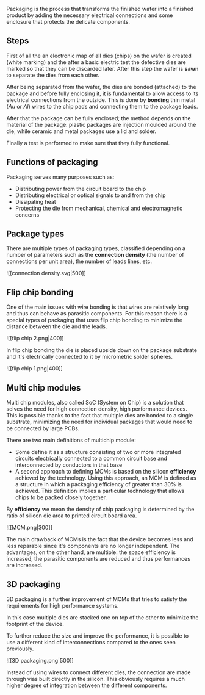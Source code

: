 Packaging is the process that transforms the finished wafer into a finished product by adding the necessary electrical connections and some enclosure that protects the delicate components.

## Steps

First of all the an electronic map of all dies (chips) on the wafer is created (white marking) and the after a basic electric test the defective dies are marked so that they can be discarded later. After this step the wafer is **sawn** to separate the dies from each other.  

After being separated from the wafer, the dies are bonded (attached) to the package and before fully enclosing it, it is fundamental to allow access to its electrical connections from the outside. This is done by **bonding** thin metal ($Au$ or $Al$) wires to the chip pads and connecting them to the package leads.

After that the package can be fully enclosed; the method depends on the material of the package: plastic packages are injection moulded around the die, while ceramic and metal packages use a lid and solder.

Finally a test is performed to make sure that they fully functional.

## Functions of packaging

Packaging serves many purposes such as:

- Distributing power from the circuit board to the chip
- Distributing electrical or optical signals to and from the chip
- Dissipating heat
- Protecting the die from mechanical, chemical and electromagnetic concerns

## Package types

There are multiple types of packaging types, classified depending on a number of parameters such as the **connection density** (the number of connections per unit area), the number of leads lines, etc.

![[connection density.svg|500]]

## Flip chip bonding

One of the main issues with wire bonding is that wires are relatively long and thus can behave as parasitic components. For this reason there is a special types of packaging that uses flip chip bonding to minimize the distance between the die and the leads.

![[flip chip 2.png|400]]

In flip chip bonding the die is placed upside down on the package substrate and it's electrically connected to it by micrometric solder spheres.

![[flip chip 1.png|400]]

## Multi chip modules

Multi chip modules, also called SoC (System on Chip) is a solution that solves the need for high connection density, high performance devices. This is possible thanks to the fact that multiple dies are bonded to a single substrate, minimizing the need for individual packages that would need to be connected by large PCBs.

There are two main definitions of multichip module:

- Some define it as a structure consisting of two or more integrated circuits electrically connected to a common circuit base and interconnected by conductors in that base
- A second approach to defining MCMs is based on the silicon **efficiency** achieved by the technology. Using this approach, an MCM is defined as a structure in which a packaging efficiency of greater than 30% is achieved. This definition implies a particular technology that allows chips to be packed closely together.

By **efficiency** we mean the density of chip packaging is determined by the ratio of silicon die area to printed circuit board area.

![[MCM.png|300]]

The main drawback of MCMs is the fact that the device becomes less and less reparable since it's components are no longer independent. The advantages, on the other hand, are multiple: the space efficiency is increased, the parasitic components are reduced and thus performances are increased.

## 3D packaging

3D packaging is a further improvement of MCMs that tries to satisfy the requirements for high performance systems.

In this case multiple dies are stacked one on top of the other to minimize the footprint of the device. 

To further reduce the size and improve the performance, it is possible to use a different kind of interconnections compared to the ones seen previously.

![[3D packaging.png|500]]

Instead of using wires to connect different dies, the connection are made through vias built directly in the silicon. This obviously requires a much higher degree of integration between the different components.